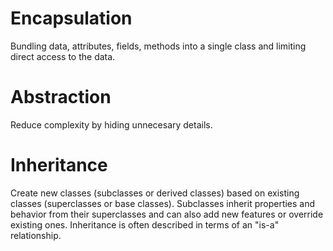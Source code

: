 # Encapsulation
Bundling data, attributes, fields, methods into a single class and limiting direct access to the data.

# Abstraction
Reduce complexity by hiding unnecesary details.

# Inheritance
Create new classes (subclasses or derived classes) based on existing classes (superclasses or base classes). Subclasses inherit properties and behavior from their superclasses and can also add new features or override existing ones. Inheritance is often described in terms of an "is-a" relationship.
